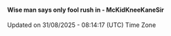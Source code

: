 #### Wise man says only fool rush in - McKidKneeKaneSir
Updated on 31/08/2025 - 08:14:17 (UTC) Time Zone
